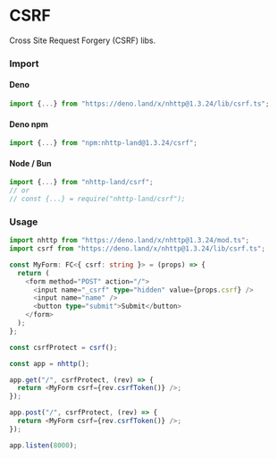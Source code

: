 # CSRF

Cross Site Request Forgery (CSRF) libs.

### Import

#### Deno

```ts
import {...} from "https://deno.land/x/nhttp@1.3.24/lib/csrf.ts";
```

#### Deno npm

```ts
import {...} from "npm:nhttp-land@1.3.24/csrf";
```

#### Node / Bun

```ts
import {...} from "nhttp-land/csrf";
// or
// const {...} = require("nhttp-land/csrf");
```

### Usage

```ts
import nhttp from "https://deno.land/x/nhttp@1.3.24/mod.ts";
import csrf from "https://deno.land/x/nhttp@1.3.24/lib/csrf.ts";

const MyForm: FC<{ csrf: string }> = (props) => {
  return (
    <form method="POST" action="/">
      <input name="_csrf" type="hidden" value={props.csrf} />
      <input name="name" />
      <button type="submit">Submit</button>
    </form>
  );
};

const csrfProtect = csrf();

const app = nhttp();

app.get("/", csrfProtect, (rev) => {
  return <MyForm csrf={rev.csrfToken()} />;
});

app.post("/", csrfProtect, (rev) => {
  return <MyForm csrf={rev.csrfToken()} />;
});

app.listen(8000);
```

